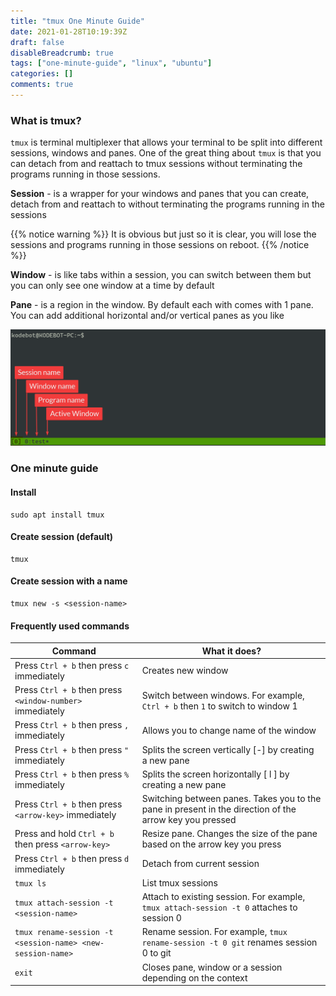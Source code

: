 ```yaml
---
title: "tmux One Minute Guide"
date: 2021-01-28T10:19:39Z
draft: false
disableBreadcrumb: true
tags: ["one-minute-guide", "linux", "ubuntu"]
categories: []
comments: true
---
```


### What is tmux?
`tmux` is terminal multiplexer that allows your terminal to be split into different sessions, windows and panes. One of the great thing about `tmux` is that you can detach from and reattach to tmux sessions without terminating the programs running in those sessions.


**Session** - is a wrapper for your windows and panes that you can create, detach from and reattach to without terminating the programs running in the sessions

{{% notice warning %}}
It is obvious but just so it is clear, you will lose the sessions and programs running in those sessions on reboot.
{{% /notice %}}

**Window** - is like tabs within a session, you can switch between them but you can only see one window at a time by default

**Pane** - is a region in the window. By default each with comes with 1 pane. You can add additional horizontal and/or vertical panes as you like

![Screen shot](image_1.png)

### One minute guide

#### Install
```
sudo apt install tmux
```

#### Create session (default)
```
tmux
```

#### Create session with a name
```
tmux new -s <session-name>
```

#### Frequently used commands

| Command | What it does? |
| ------- | ------------- |
|Press `Ctrl + b` then press `c` immediately|Creates new window|
|Press `Ctrl + b` then press `<window-number>` immediately|Switch between windows. For example, `Ctrl + b` then `1` to switch to window 1|
|Press `Ctrl + b` then press `,` immediately|Allows you to change name of the window|
|Press `Ctrl + b` then press `"` immediately|Splits the screen vertically [-] by creating a new pane|
|Press `Ctrl + b` then press `%` immediately|Splits the screen horizontally [ l ] by creating a new pane|
|Press `Ctrl + b` then press `<arrow-key>` immediately|Switching between panes. Takes you to the pane in present in the direction of the arrow key you pressed|
|Press and hold `Ctrl + b` then press `<arrow-key>`|Resize pane. Changes the size of the pane based on the arrow key you press|
|Press `Ctrl + b` then press `d` immediately|Detach from current session|
|`tmux ls`|List tmux sessions|
|`tmux attach-session -t <session-name>`|Attach to existing session. For example, `tmux attach-session -t 0` attaches to session 0|
|`tmux rename-session -t <session-name> <new-session-name>`|Rename session. For example, `tmux rename-session -t 0 git` renames session 0 to git|
|`exit`|Closes pane, window or a session depending on the context|